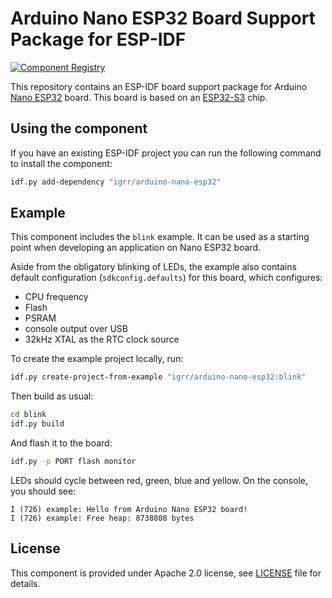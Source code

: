 # Arduino Nano ESP32 Board Support Package for ESP-IDF

[![Component Registry](https://components.espressif.com/components/igrr/arduino-nano-esp32/badge.svg)](https://components.espressif.com/components/igrr/arduino-nano-esp32)

This repository contains an ESP-IDF board support package for Arduino [Nano ESP32](https://docs.arduino.cc/hardware/nano-esp32) board. This board is based on an [ESP32-S3](https://www.espressif.com/en/products/socs/esp32-s3) chip.

## Using the component

If you have an existing ESP-IDF project you can run the following command to install the component:
```bash
idf.py add-dependency "igrr/arduino-nano-esp32"
```

## Example

This component includes the `blink` example. It can be used as a starting point when developing an application on Nano ESP32 board.

Aside from the obligatory blinking of LEDs, the example also contains default configuration (`sdkconfig.defaults`) for this board, which configures:

- CPU frequency
- Flash
- PSRAM
- console output over USB
- 32kHz XTAL as the RTC clock source

To create the example project locally, run:

```bash
idf.py create-project-from-example "igrr/arduino-nano-esp32:blink"
```

Then build as usual:
```bash
cd blink
idf.py build
```

And flash it to the board:
```bash
idf.py -p PORT flash monitor
```

LEDs should cycle between red, green, blue and yellow. On the console, you should see:
```
I (726) example: Hello from Arduino Nano ESP32 board!
I (726) example: Free heap: 8738808 bytes
```

## License

This component is provided under Apache 2.0 license, see [LICENSE](LICENSE.md) file for details.

